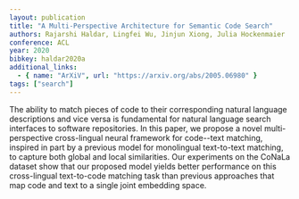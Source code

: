 ```yaml
---
layout: publication
title: "A Multi-Perspective Architecture for Semantic Code Search"
authors: Rajarshi Haldar, Lingfei Wu, Jinjun Xiong, Julia Hockenmaier
conference: ACL
year: 2020
bibkey: haldar2020a
additional_links:
  - { name: "ArXiV", url: "https://arxiv.org/abs/2005.06980" }
tags: ["search"]
---
```


The ability to match pieces of code to their corresponding natural language descriptions and vice versa is fundamental for natural language search interfaces to software repositories. In this paper, we propose a novel multi-perspective cross-lingual neural framework for code--text matching, inspired in part by a previous model for monolingual text-to-text matching, to capture both global and local similarities. Our experiments on the CoNaLa dataset show that our proposed model yields better performance on this cross-lingual text-to-code matching task than previous approaches that map code and text to a single joint embedding space.
